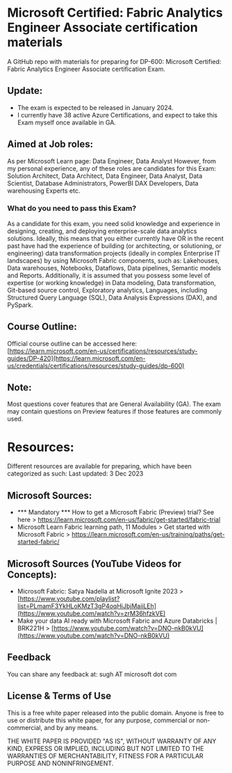 # Microsoft Certified: Fabric Analytics Engineer Associate certification materials
A GitHub repo with materials for preparing for DP-600: Microsoft Certified: Fabric Analytics Engineer Associate certification Exam.

## Update:
- The exam is expected to be released in January 2024.
- I currently have 38 active Azure Certifications, and expect to take this Exam myself once available in GA.

## Aimed at Job roles:
As per Microsoft Learn page: Data Engineer, Data Analyst
However, from my personal experience, any of these roles are candidates for this Exam: Solution Architect, Data Architect, Data Engineer, Data Analyst, Data Scientist, Database Administrators, PowerBI DAX Developers, Data warehousing Experts etc.

### What do you need to pass this Exam?
As a candidate for this exam, you need solid knowledge and experience in designing, creating, and deploying enterprise-scale data analytics solutions. Ideally, this means that you either currently have OR in the recent past have had the experience of building (or architecting, or solutioning, or engineering) data transformation projects (ideally in complex Enterprise IT landscapes) by using Microsoft Fabric components, such as: Lakehouses, Data warehouses, Notebooks, Dataflows, Data pipelines, Semantic models and Reports. Additionally, it is assumed that you possess some level of expertise (or working knowledge) in Data modeling, Data transformation, Git-based source control, Exploratory analytics, Languages, including Structured Query Language (SQL), Data Analysis Expressions (DAX), and PySpark.

## Course Outline:
Official course outline can be accessed here: [https://learn.microsoft.com/en-us/certifications/resources/study-guides/DP-420](https://learn.microsoft.com/en-us/credentials/certifications/resources/study-guides/dp-600)

## Note:
Most questions cover features that are General Availability (GA). The exam may contain questions on Preview features if those features are commonly used.

# Resources:
Different resources are available for preparing, which have been categorized as such:
Last updated: 3 Dec 2023

## Microsoft Sources:
- *** Mandatory *** How to get a Microsoft Fabric (Preview) trial? See here > https://learn.microsoft.com/en-us/fabric/get-started/fabric-trial
- Microsoft Learn Fabric learning path, 11 Modules > Get started with Microsoft Fabric > https://learn.microsoft.com/en-us/training/paths/get-started-fabric/

## Microsoft Sources (YouTube Videos for Concepts):
- Microsoft Fabric: Satya Nadella at Microsoft Ignite 2023 > [https://www.youtube.com/playlist?list=PLmamF3YkHLoKMzT3gP4oqHiJbjMaiiLEh](https://www.youtube.com/watch?v=zrM36hfzkVE)
- Make your data AI ready with Microsoft Fabric and Azure Databricks | BRK221H > [https://www.youtube.com/watch?v=DNO-nkB0kVU](https://www.youtube.com/watch?v=DNO-nkB0kVU)

## Feedback
You can share any feedback at: sugh AT microsoft dot com

## License & Terms of Use

This is a free white paper released into the public domain.
Anyone is free to use or distribute this white paper, for any purpose, commercial or non-commercial, and by any means.

THE WHITE PAPER IS PROVIDED "AS IS", WITHOUT WARRANTY OF ANY KIND, EXPRESS OR IMPLIED, INCLUDING BUT NOT LIMITED TO THE WARRANTIES OF MERCHANTABILITY, FITNESS FOR A PARTICULAR PURPOSE AND NONINFRINGEMENT.

